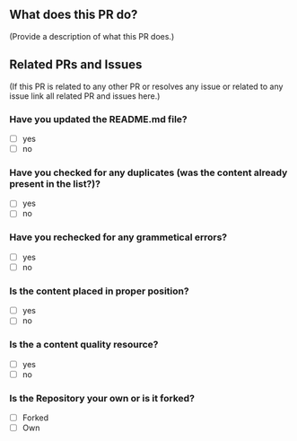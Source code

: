 <!--
Thank you for sending the PR! We appreciate you spending the time to work on these changes.

Please feel free to contribute...

How to contribute?
1) Search for a useful github repository. The repository must be useful for learning code. Example it must contain resources, cheatsheets or references to learning material.
2) The repository must not be the one already included in this repo.
3) Paste the link and username of repository in this format.
```
[![Repo name](https://github-readme-stats.vercel.app/api/pin/?username=USERNAME&repo=REPONAME)](HYPERLINK)
```
4) Make sure that the repository is placed in proper position and under proper heading.
5) Open a [pull request](https://docs.github.com/en/pull-requests/collaborating-with-pull-requests/proposing-changes-to-your-work-with-pull-requests/creating-a-pull-request).
6) Please fill this pull request template properly.
7) The pull request will be checked for quality, then will be accepted and merged.
Help us understand your motivation by explaining why you decided to make this change.

Happy contributing!

-->

## What does this PR do?

(Provide a description of what this PR does.)


## Related PRs and Issues

(If this PR is related to any other PR or resolves any issue or related to any issue link all related PR and issues here.)

<!--
put [x] for checking the checkboxes
-->

### Have you updated the README.md file?

- [ ] yes
- [ ] no

### Have you checked for any duplicates (was the content already present in the list?)? 

- [ ] yes
- [ ] no

### Have you rechecked for any grammetical errors?

- [ ] yes
- [ ] no

### Is the content placed in proper position? 

- [ ] yes
- [ ] no

### Is the a content quality resource?

- [ ] yes
- [ ] no

### Is the Repository your own or is it forked?

- [ ] Forked
- [ ] Own
